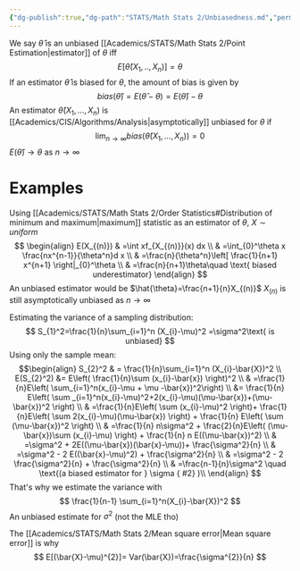 ```yaml
---
{"dg-publish":true,"dg-path":"STATS/Math Stats 2/Unbiasedness.md","permalink":"/stats/math-stats-2/unbiasedness/","created":"2025-01-28T12:25:37.931-05:00","updated":"2025-07-11T04:18:36.092-04:00"}
---
```


We say $\hat{\theta}$ is an unbiased [[Academics/STATS/Math Stats 2/Point Estimation\|estimator]] of $\theta$ iff 
$$
E[\hat{\theta}(X_{1},..,X_{n})]=\theta
$$
If an estimator $\hat{\theta}$ is biased for $\theta$, the amount of bias is given by
$$
bias(\hat{\theta})=E(\hat{\theta}-\theta)=E(\hat{\theta})-\theta
$$
An estimator $\hat{\theta}(X_{1},\dots,X_{n})$ is [[Academics/CIS/Algorithms/Analysis\|asymptotically]] unbiased for $\theta$ if
$$
\lim_{ n \to \infty } bias(\hat{\theta}(X_{1},\dots,X_{n}))=0
$$
$E(\hat{\theta})\to \theta$ as $n\to \infty$
# Examples
Using [[Academics/STATS/Math Stats 2/Order Statistics#Distribution of minimum and maximum\|maximum]] statistic as an estimator of $\theta$, $X\sim uniform$
$$
\begin{align}
E(X_{(n)}) & =\int xf_{X_{(n)}}(x) dx \\
 & =\int_{0}^\theta x \frac{nx^{n-1}}{\theta^n}d x \\
 & =\frac{n}{\theta^n}\left[ \frac{1}{n+1} x^{n+1} \right|_{0}^\theta \\
 & =\frac{n}{n+1}\theta\quad \text{ biased underestimator}
\end{align}
$$
An unbiased estimator would be $\hat{\theta}=\frac{n+1}{n}X_{(n)}$
$X_{(n)}$ is still asymptotically unbiased as $n\to \infty$

Estimating the variance of a sampling distribution:
$$
S_{1}^2=\frac{1}{n}\sum_{i=1}^n (X_{i}-\mu)^2 =\sigma^2\text{ is unbiased}
$$
Using only the sample mean:
$$\begin{align}
S_{2}^2  & = \frac{1}{n}\sum_{i=1}^n (X_{i}-\bar{X})^2 \\
E(S_{2}^2) &= E\left( \frac{1}{n}\sum (x_{i}-\bar{x}) \right)^2 \\
 & =\frac{1}{n}E\left( \sum_{i=1}^n(x_{i}-\mu + \mu -\bar{x})^2\right) \\
 &= \frac{1}{n} E\left( \sum _{i=1}^n(x_{i}-\mu)^2+2(x_{i}-\mu)(\mu-\bar{x})+(\mu-\bar{x})^2 \right) \\
 & =\frac{1}{n}E\left( \sum (x_{i}-\mu)^2 \right)+ \frac{1}{n}E\left( \sum 2(x_{i}-\mu)(\mu-\bar{x}) \right) + \frac{1}{n} E\left( \sum (\mu-\bar{x})^2 \right) \\
 & =\frac{1}{n} n\sigma^2 + \frac{2}{n}E\left( (\mu-\bar{x})\sum (x_{i}-\mu)  \right) + \frac{1}{n} n E((\mu-\bar{x})^2) \\
 & =\sigma^2 + 2E((\mu-\bar{x})(\bar{x}-\mu))+ \frac{\sigma^2}{n} \\
 & =\sigma^2 - 2 E((\bar{x}-\mu)^2) + \frac{\sigma^2}{n} \\
 & =\sigma^2 - 2 \frac{\sigma^2}{n} + \frac{\sigma^2}{n} \\
 & =\frac{n-1}{n}\sigma^2 \quad \text{(a biased estimator for } \sigma
{ #2}
 )\\
\end{align}
$$
That's why we estimate the variance with
$$
\frac{1}{n-1} \sum_{i=1}^n(X_{i}-\bar{X})^2
$$
An unbiased estimate for $\sigma^2$  (not the MLE tho)

The [[Academics/STATS/Math Stats 2/Mean square error\|Mean square error]] is why
$$
E[(\bar{X}-\mu)^{2}]= Var(\bar{X})=\frac{\sigma^{2}}{n}
$$